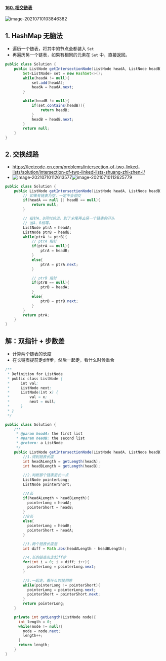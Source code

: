 #### [160. 相交链表](https://leetcode-cn.com/problems/intersection-of-two-linked-lists/)

![image-20210710103846382](https://raw.githubusercontent.com/TWDH/Leetcode-From-Zero/pictures/img/image-20210710103846382.png)

## 1. HashMap 无脑法

- 遍历一个链表，将其中的节点全都装入 `Set`
- 再遍历另一个链表，如果有相同的元素在 `Set` 中，直接返回。

```java
public class Solution {
    public ListNode getIntersectionNode(ListNode headA, ListNode headB) {
        Set<ListNode> set = new HashSet<>();
        while(headA != null){
            set.add(headA);
            headA = headA.next;
        }

        while(headB != null){
            if(set.contains(headB)){
                return headB;
            }
            headB = headB.next;
        }
        return null;        
    }
}
```

## 2. 交换线路

- https://leetcode-cn.com/problems/intersection-of-two-linked-lists/solution/intersection-of-two-linked-lists-shuang-zhi-zhen-l/
- ![image-20210710112613577](https://raw.githubusercontent.com/TWDH/Leetcode-From-Zero/pictures/img/image-20210710112613577.png)![image-20210710112625779](https://raw.githubusercontent.com/TWDH/Leetcode-From-Zero/pictures/img/image-20210710112625779.png)

```java
public class Solution {
    public ListNode getIntersectionNode(ListNode headA, ListNode headB) {
        // 如果有链表为空，一定不会相交
        if(headA == null || headB == null){
            return null;
        }

        // 指针A、B同时前进，到了末尾再去另一个链表的开头
        // 当A、B相等，
        ListNode ptrA = headA;
        ListNode ptrB = headB;
        while(ptrA != ptrB){
            // ptrA 指针
            if(ptrA == null){
                ptrA = headB;
            }
            else{
                ptrA = ptrA.next;
            }

            // ptrB 指针
            if(ptrB == null){
                ptrB = headA;
            }
            else{
                ptrB = ptrB.next;
            }
        }
        return ptrA;
    }
}
```

## 解：双指针 + 步数差

* 计算两个链表的长度
* 在长链表提前走diff步，然后一起走，看什么时候重合

```java
/**
 * Definition for ListNode
 * public class ListNode {
 *     int val;
 *     ListNode next;
 *     ListNode(int x) {
 *         val = x;
 *         next = null;
 *     }
 * }
 */

public class Solution {
    /**
     * @param headA: the first list
     * @param headB: the second list
     * @return: a ListNode
     */
    public ListNode getIntersectionNode(ListNode headA, ListNode headB) {
        //1.得到链表长度
        int headALength = getLength(headA);
        int headBLength = getLength(headB);
        
        //2.判断那个链表更长一点
        ListNode pointerLong;
        ListNode pointerShort;

        //A长
        if(headALength > headBLength){
          pointerLong = headA;
          pointerShort = headB;
        }
        //B长
        else{
          pointerLong = headB;
          pointerShort = headA;
        }

        //3.两个链表长度差
        int diff = Math.abs(headALength - headBLength);

        //4.长的链表先走diff步
        for(int i = 0; i < diff; i++){
          pointerLong = pointerLong.next;
        }
        
        //5.一起走，看什么时候相等
        while(pointerLong != pointerShort){
          pointerLong = pointerLong.next;
          pointerShort = pointerShort.next;
        }
        return pointerLong;
    }

    private int getLength(ListNode node){
      int length = 0;
      while(node != null){
        node = node.next;
        length++;
      }
      return length;
    }
}
```

